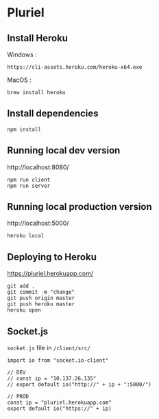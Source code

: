 # Pluriel

## Install Heroku

Windows :

```
https://cli-assets.heroku.com/heroku-x64.exe
```

MacOS :

```
brew install heroku
```

## Install dependencies

```
npm install
```

## Running local dev version

http://localhost:8080/

```
npm run client
npm run server
```

## Running local production version

http://localhost:5000/

```
heroku local
```

## Deploying to Heroku

https://pluriel.herokuapp.com/

```
git add .
git commit -m "change"
git push origin master
git push heroku master
heroku open
```

## Socket.js

`socket.js` file in `/client/src/`

```
import io from "socket.io-client"

// DEV
// const ip = "10.137.26.135"
// export default io("http://" + ip + ":5000/")

// PROD
const ip = "pluriel.herokuapp.com"
export default io("https://" + ip)
```
